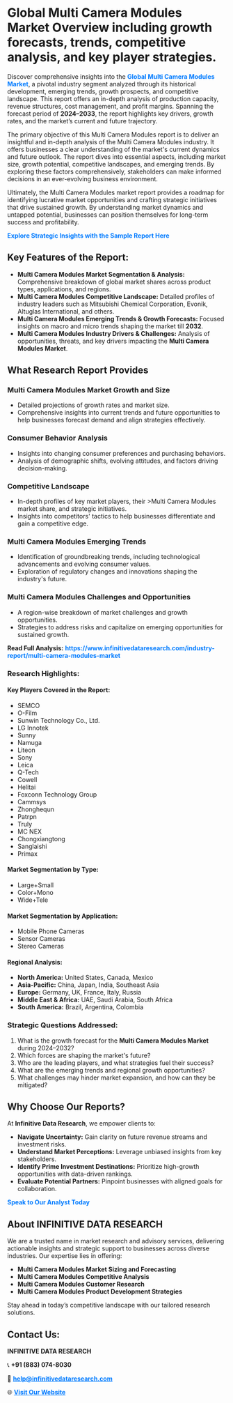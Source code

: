 <h1>Global Multi Camera Modules Market Overview including growth forecasts, trends, competitive analysis, and key player strategies.</h1>
<p>
Discover comprehensive insights into the 
<a href="https://www.infinitivedataresearch.com/industry-report/multi-camera-modules-market" rel="dofollow" style="color: #007BFF; text-decoration: none;"><strong>Global Multi Camera Modules Market</strong></a>, a pivotal industry segment analyzed through its historical development, emerging trends, growth prospects, and competitive landscape. This report offers an in-depth analysis of production capacity, revenue structures, cost management, and profit margins. Spanning the forecast period of <strong>2024–2033</strong>, the report highlights key drivers, growth rates, and the market’s current and future trajectory.
</p>
<p>
The primary objective of this Multi Camera Modules report is to deliver an insightful and in-depth analysis of the Multi Camera Modules industry. It offers businesses a clear understanding of the market's current dynamics and future outlook. The report dives into essential aspects, including market size, growth potential, competitive landscapes, and emerging trends. By exploring these factors comprehensively, stakeholders can make informed decisions in an ever-evolving business environment.
</p>
<p>
Ultimately, the Multi Camera Modules market report provides a roadmap for identifying lucrative market opportunities and crafting strategic initiatives that drive sustained growth. By understanding market dynamics and untapped potential, businesses can position themselves for long-term success and profitability.
</p>
<p>
<a href="https://www.infinitivedataresearch.com/request-sample/reportId=106939" style="color: #007BFF; text-decoration: none;"><strong>Explore Strategic Insights with the Sample Report Here</strong></a>
</p>

<h2>Key Features of the Report:</h2>
<ul>
<li><strong>Multi Camera Modules Market Segmentation & Analysis:</strong> Comprehensive breakdown of global market shares across product types, applications, and regions.</li>
<li><strong>Multi Camera Modules Competitive Landscape:</strong> Detailed profiles of industry leaders such as Mitsubishi Chemical Corporation, Evonik, Altuglas International, and others.</li>
<li><strong>Multi Camera Modules Emerging Trends & Growth Forecasts:</strong> Focused insights on macro and micro trends shaping the market till <strong>2032</strong>.</li>
<li><strong>Multi Camera Modules Industry Drivers & Challenges:</strong> Analysis of opportunities, threats, and key drivers impacting the <strong>Multi Camera Modules Market</strong>.</li>
</ul>

<h2>What Research Report Provides</h2>
<h3>Multi Camera Modules Market Growth and Size</h3>
<ul>
<li>Detailed projections of growth rates and market size.</li>
<li>Comprehensive insights into current trends and future opportunities to help businesses forecast demand and align strategies effectively.</li>
</ul>

<h3>Consumer Behavior Analysis</h3>
<ul>
<li>Insights into changing consumer preferences and purchasing behaviors.</li>
<li>Analysis of demographic shifts, evolving attitudes, and factors driving decision-making.</li>
</ul>

<h3>Competitive Landscape</h3>
<ul>
<li>In-depth profiles of key market players, their >Multi Camera Modules market share, and strategic initiatives.</li>
<li>Insights into competitors' tactics to help businesses differentiate and gain a competitive edge.</li>
</ul>

<h3>Multi Camera Modules Emerging Trends</h3>
<ul>
<li>Identification of groundbreaking trends, including technological advancements and evolving consumer values.</li>
<li>Exploration of regulatory changes and innovations shaping the industry's future.</li>
</ul>

<h3>Multi Camera Modules Challenges and Opportunities</h3>
<ul>
<li>A region-wise breakdown of market challenges and growth opportunities.</li>
<li>Strategies to address risks and capitalize on emerging opportunities for sustained growth.</li>
</ul>
<p><strong>Read Full Analysis:</strong> <a href="https://www.infinitivedataresearch.com/industry-report/multi-camera-modules-market" rel="dofollow" style="color: #007BFF; text-decoration: none;"><strong>https://www.infinitivedataresearch.com/industry-report/multi-camera-modules-market</strong></a></p>
<h3>Research Highlights:</h3>
<h4>Key Players Covered in the Report:</h4>
<ul><li>SEMCO</li><li>O-Film</li><li>Sunwin Technology Co., Ltd.</li><li>LG Innotek</li><li>Sunny</li><li>Namuga</li><li>Liteon</li><li>Sony</li><li>Leica</li><li>Q-Tech</li><li>Cowell</li><li>Helitai</li><li>Foxconn Technology Group</li><li>Cammsys</li><li>Zhonghequn</li><li>Patrpn</li><li>Truly</li><li>MC NEX</li><li>Chongxiangtong</li><li>Sanglaishi</li><li>Primax</li></ul>
<h4>Market Segmentation by Type:</h4>
<ul><li>Large+Small</li><li>Color+Mono</li><li>Wide+Tele</li></ul>
<h4>Market Segmentation by Application:</h4>
<ul><li>Mobile Phone Cameras</li><li>Sensor Cameras</li><li>Stereo Cameras</li></ul>

<h4>Regional Analysis:</h4>
<ul>
<li><strong>North America:</strong> United States, Canada, Mexico</li>
<li><strong>Asia-Pacific:</strong> China, Japan, India, Southeast Asia</li>
<li><strong>Europe:</strong> Germany, UK, France, Italy, Russia</li>
<li><strong>Middle East & Africa:</strong> UAE, Saudi Arabia, South Africa</li>
<li><strong>South America:</strong> Brazil, Argentina, Colombia</li>
</ul>

<h3>Strategic Questions Addressed:</h3>
<ol>
<li>What is the growth forecast for the <strong>Multi Camera Modules Market</strong> during 2024–2032?</li>
<li>Which forces are shaping the market's future?</li>
<li>Who are the leading players, and what strategies fuel their success?</li>
<li>What are the emerging trends and regional growth opportunities?</li>
<li>What challenges may hinder market expansion, and how can they be mitigated?</li>
</ol>

<h2>Why Choose Our Reports?</h2>
<p>At <strong>Infinitive Data Research</strong>, we empower clients to:</p>
<ul>
<li><strong>Navigate Uncertainty:</strong> Gain clarity on future revenue streams and investment risks.</li>
<li><strong>Understand Market Perceptions:</strong> Leverage unbiased insights from key stakeholders.</li>
<li><strong>Identify Prime Investment Destinations:</strong> Prioritize high-growth opportunities with data-driven rankings.</li>
<li><strong>Evaluate Potential Partners:</strong> Pinpoint businesses with aligned goals for collaboration.</li>
</ul>
<p><a href="https://www.infinitivedataresearch.com/industry-report/multi-camera-modules-market" rel="dofollow" style="color: #007BFF; text-decoration: none;"><strong>Speak to Our Analyst Today</strong></a></p>

<h2>About INFINITIVE DATA RESEARCH</h2>
<p>We are a trusted name in market research and advisory services, delivering actionable insights and strategic support to businesses across diverse industries. Our expertise lies in offering:</p>
<ul>
<li><strong>Multi Camera Modules Market Sizing and Forecasting</strong></li>
<li><strong>Multi Camera Modules Competitive Analysis</strong></li>
<li><strong>Multi Camera Modules Customer Research</strong></li>
<li><strong>Multi Camera Modules Product Development Strategies</strong></li>
</ul>
<p>Stay ahead in today’s competitive landscape with our tailored research solutions.</p>

<h2>Contact Us:</h2>
<p><strong>INFINITIVE DATA RESEARCH</strong></p>
<p>📞 <strong>+91 (883) 074-8030</strong></p>
<p>📧 <strong><a href="mailto:help@infinitivedataresearch.com" style="color: #007BFF;">help@infinitivedataresearch.com</a></strong></p>
<p>🌐 <strong><a href="https://www.infinitivedataresearch.com" rel="dofollow" style="color: #007BFF;">Visit Our Website</a></strong></p>